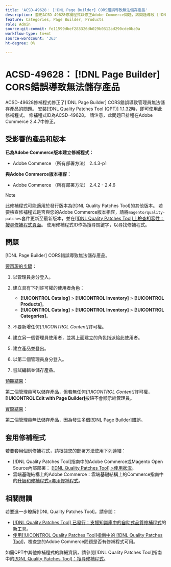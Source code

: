 ```yaml
---
title: 'ACSD-49628： [!DNL Page Builder] CORS錯誤導致無法儲存產品'
description: 套用ACSD-49628修補程式以修正Adobe Commerce問題，該問題導致 [!DNL Page Builder] CORS錯誤無法儲存產品。
feature: Categories, Page Builder, Products
role: Admin
source-git-commit: fe11599dbef283326db029b0312ad290cde0ba0a
workflow-type: tm+mt
source-wordcount: '363'
ht-degree: 0%

---
```


# ACSD-49628： [!DNL Page Builder] CORS錯誤導致無法儲存產品

ACSD-49628修補程式修正了[!DNL Page Builder] CORS錯誤導致管理員無法儲存產品的問題。 安裝[!DNL Quality Patches Tool (QPT)] 1.1.32時，即可使用此修補程式。 修補程式ID為ACSD-49628。 請注意，此問題已排程在Adobe Commerce 2.4.7中修正。

## 受影響的產品和版本

**已為Adobe Commerce版本建立修補程式：**

* Adobe Commerce （所有部署方法） 2.4.3-p1

**與Adobe Commerce版本相容：**

* Adobe Commerce （所有部署方法） 2.4.2 - 2.4.6

>[!NOTE]
>
>此修補程式可能適用於發行版本為[!DNL Quality Patches Tool]的其他版本。 若要檢查修補程式是否與您的Adobe Commerce版本相容，請將`magento/quality-patches`套件更新至最新版本，並在[[!DNL Quality Patches Tool]上檢查相容性：搜尋修補程式頁面](https://experienceleague.adobe.com/tools/commerce-quality-patches/index.html)。 使用修補程式ID作為搜尋關鍵字，以尋找修補程式。

## 問題

[!DNL Page Builder] CORS錯誤導致無法儲存產品。

<u>要再現的步驟</u>：

1. 以管理員身分登入。
1. 建立具有下列許可權的使用者角色：

   * **[!UICONTROL Catalog]** > **[!UICONTROL Inventory]** > **[!UICONTROL Products]**。
   * **[!UICONTROL Catalog]** > **[!UICONTROL Inventory]** > **[!UICONTROL Categories]**。

1. 不要新增任何&#x200B;*[!UICONTROL Content]*&#x200B;許可權。
1. 建立另一個管理員使用者，並將上面建立的角色指派給此使用者。
1. 建立產品並登出。
1. 以第二個管理員身分登入。
1. 嘗試編輯並儲存產品。

<u>預期結果</u>：

第二個管理員可以儲存產品，但若無任何&#x200B;*[!UICONTROL Content]*&#x200B;許可權，**[!UICONTROL Edit with Page Builder]**&#x200B;按鈕不會顯示給管理員。

<u>實際結果</u>：

第二個管理員無法儲存產品，因為發生多個[!DNL Page Builder]錯誤。

## 套用修補程式

若要套用個別修補程式，請根據您的部署方法使用下列連結：

* [!DNL Quality Patches Tool]指南中的Adobe Commerce或Magento Open Source內部部署： [[!DNL Quality Patches Tool] >使用狀況](/help/tools/quality-patches-tool/usage.md)。
* 雲端基礎結構上的Adobe Commerce：雲端基礎結構上的Commerce指南中的[升級和修補程式>套用修補程式](https://experienceleague.adobe.com/docs/commerce-cloud-service/user-guide/develop/upgrade/apply-patches.html)。

## 相關閱讀

若要進一步瞭解[!DNL Quality Patches Tool]，請參閱：

* [[!DNL Quality Patches Tool] 已發行：支援知識庫中的自助式品質修補程式](https://experienceleague.adobe.com/en/docs/commerce-knowledge-base/kb/announcements/commerce-announcements/magento-quality-patches-released-new-tool-to-self-serve-quality-patches)的新工具。
* [使用[!UICONTROL Quality Patches Tool]指南中的 [!DNL Quality Patches Tool]](/help/tools/quality-patches-tool/patches-available-in-qpt/check-patch-for-magento-issue-with-magento-quality-patches.md)，檢查您的Adobe Commerce問題是否有修補程式可用。


如需QPT中其他修補程式的詳細資訊，請參閱[!DNL Quality Patches Tool]指南中的[[!DNL Quality Patches Tool]：搜尋修補程式](https://experienceleague.adobe.com/tools/commerce-quality-patches/index.html)。
